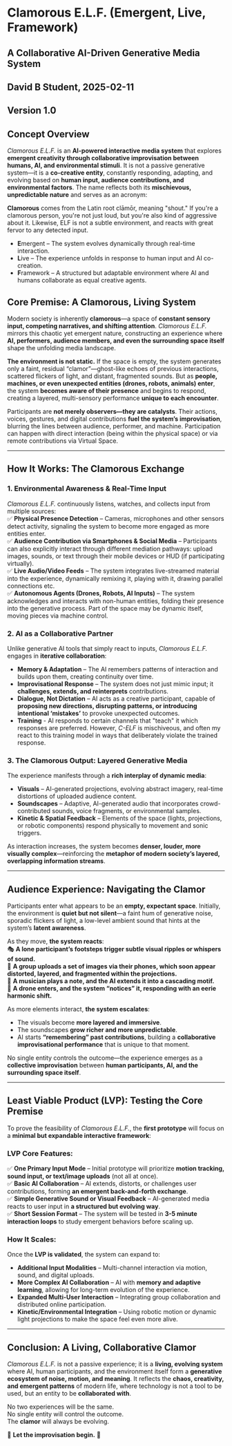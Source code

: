 # Clamorous E.L.F. (Emergent, Live, Framework)  
## A Collaborative AI-Driven Generative Media System  
## David B Student, 2025-02-11
## Version 1.0

## Concept Overview  
*Clamorous E.L.F.* is an **AI-powered interactive media system** that explores **emergent creativity through collaborative improvisation between humans, AI, and environmental stimuli**. It is not a passive generative system—it is a **co-creative entity**, constantly responding, adapting, and evolving based on **human input, audience contributions, and environmental factors**. The name reflects both its **mischievous, unpredictable nature** and serves as an acronym:

**Clamorous** comes from the Latin root clāmōr, meaning "shout." If you're a clamorous person, you're not just loud, but you're also kind of aggressive about it. Likewise, ELF is not a subtle environment, and reacts with great fervor to any detected input.

- **E**mergent – The system evolves dynamically through real-time interaction.  
- **L**ive – The experience unfolds in response to human input and AI co-creation.  
- **F**ramework – A structured but adaptable environment where AI and humans collaborate as equal creative agents.  

## Core Premise: A Clamorous, Living System  
Modern society is inherently **clamorous**—a space of **constant sensory input, competing narratives, and shifting attention**. *Clamorous E.L.F.* mirrors this chaotic yet emergent nature, constructing an experience where **AI, performers, audience members, and even the surrounding space itself** shape the unfolding media landscape.  

**The environment is not static.** If the space is empty, the system generates only a faint, residual “clamor”—ghost-like echoes of previous interactions, scattered flickers of light, and distant, fragmented sounds. But as **people, machines, or even unexpected entities (drones, robots, animals) enter**, the system **becomes aware of their presence** and begins to respond, creating a layered, multi-sensory performance **unique to each encounter**.  

Participants are **not merely observers—they are catalysts**. Their actions, voices, gestures, and digital contributions **fuel the system’s improvisation**, blurring the lines between audience, performer, and machine. Participation can happen with direct interaction (being within the physical space) or via remote contributions via Virtual Space.  

---

## How It Works: The Clamorous Exchange  

### 1. Environmental Awareness & Real-Time Input  
*Clamorous E.L.F.* continuously listens, watches, and collects input from multiple sources:  
✅ **Physical Presence Detection** – Cameras, microphones and other sensors detect activity, signaling the system to become more engaged as more entities enter.  
✅ **Audience Contribution via Smartphones & Social Media** – Participants can also explicitly interact through different mediation pathways: upload images, sounds, or text through their mobile devices or HUD (if participating virtually).  
✅ **Live Audio/Video Feeds** – The system integrates live-streamed material into the experience, dynamically remixing it, playing with it, drawing parallel connections etc.  
✅ **Autonomous Agents (Drones, Robots, AI Inputs)** – The system acknowledges and interacts with non-human entities, folding their presence into the generative process. Part of the space may be dynamic itself, moving pieces via machine control.

### 2. AI as a Collaborative Partner  
Unlike generative AI tools that simply react to inputs, *Clamorous E.L.F.* engages in **iterative collaboration**:  
- **Memory & Adaptation** – The AI remembers patterns of interaction and builds upon them, creating continuity over time.  
- **Improvisational Response** – The system does not just mimic input; it **challenges, extends, and reinterprets** contributions.  
- **Dialogue, Not Dictation** – AI acts as a creative participant, capable of **proposing new directions, disrupting patterns, or introducing intentional ‘mistakes’** to provoke unexpected outcomes.
- **Training** - AI responds to certain channels that "teach" it which responses are preferred.  However, _C-ELF_ is mischiveous, and often my react to this training model in ways that deliberately violate the trained response.    

### 3. The Clamorous Output: Layered Generative Media  
The experience manifests through a **rich interplay of dynamic media**:  
- **Visuals** – AI-generated projections, evolving abstract imagery, real-time distortions of uploaded audience content.  
- **Soundscapes** – Adaptive, AI-generated audio that incorporates crowd-contributed sounds, voice fragments, or environmental samples.  
- **Kinetic & Spatial Feedback** – Elements of the space (lights, projections, or robotic components) respond physically to movement and sonic triggers.  

As interaction increases, the system becomes **denser, louder, more visually complex**—reinforcing the **metaphor of modern society’s layered, overlapping information streams**.  

---

## Audience Experience: Navigating the Clamor  
Participants enter what appears to be an **empty, expectant space**. Initially, the environment is **quiet but not silent**—a faint hum of generative noise, sporadic flickers of light, a low-level ambient sound that hints at the system’s **latent awareness**.  

As they move, **the system reacts**:  
🎭 **A lone participant’s footsteps trigger subtle visual ripples or whispers of sound.**  
📸 **A group uploads a set of images via their phones, which soon appear distorted, layered, and fragmented within the projections.**  
🎵 **A musician plays a note, and the AI extends it into a cascading motif.**  
🤖 **A drone enters, and the system “notices” it, responding with an eerie harmonic shift.**  

As more elements interact, **the system escalates**:  
- The visuals become **more layered and immersive**.  
- The soundscapes **grow richer and more unpredictable**.  
- AI starts **“remembering” past contributions**, building a **collaborative improvisational performance** that is unique to that moment.  

No single entity controls the outcome—the experience emerges as a **collective improvisation** between **human participants, AI, and the surrounding space itself**.  

---

## Least Viable Product (LVP): Testing the Core Premise  
To prove the feasibility of *Clamorous E.L.F.*, the **first prototype** will focus on a **minimal but expandable interactive framework**:

### LVP Core Features:  
✅ **One Primary Input Mode** – Initial prototype will prioritize **motion tracking, sound input, or text/image uploads** (not all at once).  
✅ **Basic AI Collaboration** – AI extends, distorts, or challenges user contributions, forming **an emergent back-and-forth exchange**.  
✅ **Simple Generative Sound or Visual Feedback** – AI-generated media reacts to user input in **a structured but evolving way**.  
✅ **Short Session Format** – The system will be tested in **3-5 minute interaction loops** to study emergent behaviors before scaling up.  

### How It Scales:  
Once the **LVP is validated**, the system can expand to:  
- **Additional Input Modalities** – Multi-channel interaction via motion, sound, and digital uploads.  
- **More Complex AI Collaboration** – AI with **memory and adaptive learning**, allowing for long-term evolution of the experience.  
- **Expanded Multi-User Interaction** – Integrating group collaboration and distributed online participation.  
- **Kinetic/Environmental Integration** – Using robotic motion or dynamic light projections to make the space feel even more alive.  

---

## Conclusion: A Living, Collaborative Clamor  
*Clamorous E.L.F.* is not a passive experience; it is a **living, evolving system** where AI, human participants, and the environment itself form a **generative ecosystem of noise, motion, and meaning**. It reflects the **chaos, creativity, and emergent patterns** of modern life, where technology is not a tool to be used, but an entity to be **collaborated with**.  

No two experiences will be the same.  
No single entity will control the outcome.  
The **clamor** will always be evolving.  

🚀 **Let the improvisation begin.** 🚀  
